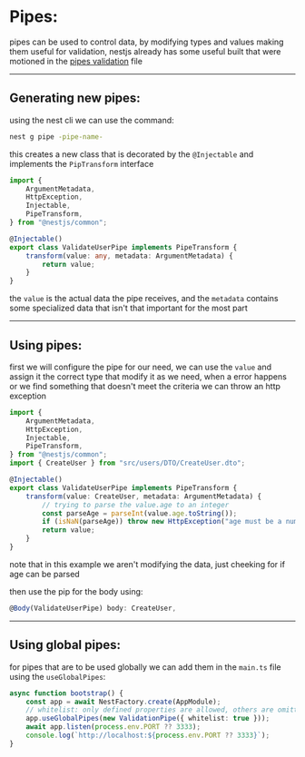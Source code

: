 <!-- @format -->

# Pipes:

pipes can be used to control data, by modifying types and values making them useful for validation, nestjs already has some useful built that were motioned in the [pipes validation](Validation.md) file

---

## Generating new pipes:

using the nest cli we can use the command:

```bash
nest g pipe -pipe-name-
```

this creates a new class that is decorated by the `@Injectable` and implements the `PipTransform` interface

```typescript
import {
	ArgumentMetadata,
	HttpException,
	Injectable,
	PipeTransform,
} from "@nestjs/common";

@Injectable()
export class ValidateUserPipe implements PipeTransform {
	transform(value: any, metadata: ArgumentMetadata) {
		return value;
	}
}
```

the `value` is the actual data the pipe receives, and the `metadata` contains some specialized data that isn't that important for the most part

---

## Using pipes:

first we will configure the pipe for our need, we can use the `value` and assign it the correct type that modify it as we need, when a error happens or we find something that doesn't meet the criteria we can throw an http exception

```typescript
import {
	ArgumentMetadata,
	HttpException,
	Injectable,
	PipeTransform,
} from "@nestjs/common";
import { CreateUser } from "src/users/DTO/CreateUser.dto";

@Injectable()
export class ValidateUserPipe implements PipeTransform {
	transform(value: CreateUser, metadata: ArgumentMetadata) {
		// trying to parse the value.age to an integer
		const parseAge = parseInt(value.age.toString());
		if (isNaN(parseAge)) throw new HttpException("age must be a number", 400);
		return value;
	}
}
```

note that in this example we aren't modifying the data, just cheeking for if age can be parsed

then use the pip for the body using:

```typescript
@Body(ValidateUserPipe) body: CreateUser,
```

---

## Using global pipes:

for pipes that are to be used globally we can add them in the `main.ts` file using the `useGlobalPipes`:

```typescript
async function bootstrap() {
	const app = await NestFactory.create(AppModule);
	// whitelist: only defined properties are allowed, others are omitted
	app.useGlobalPipes(new ValidationPipe({ whitelist: true }));
	await app.listen(process.env.PORT ?? 3333);
	console.log(`http://localhost:${process.env.PORT ?? 3333}`);
}
```
